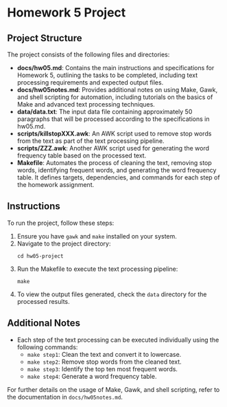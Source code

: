 # Homework 5 Project

## Project Structure

The project consists of the following files and directories:

- **docs/hw05.md**: Contains the main instructions and specifications for Homework 5, outlining the tasks to be completed, including text processing requirements and expected output files.
- **docs/hw05notes.md**: Provides additional notes on using Make, Gawk, and shell scripting for automation, including tutorials on the basics of Make and advanced text processing techniques.
- **data/data.txt**: The input data file containing approximately 50 paragraphs that will be processed according to the specifications in hw05.md.
- **scripts/killstopXXX.awk**: An AWK script used to remove stop words from the text as part of the text processing pipeline.
- **scripts/ZZZ.awk**: Another AWK script used for generating the word frequency table based on the processed text.
- **Makefile**: Automates the process of cleaning the text, removing stop words, identifying frequent words, and generating the word frequency table. It defines targets, dependencies, and commands for each step of the homework assignment.

## Instructions

To run the project, follow these steps:

1. Ensure you have `gawk` and `make` installed on your system.
2. Navigate to the project directory:
   ```
   cd hw05-project
   ```
3. Run the Makefile to execute the text processing pipeline:
   ```
   make
   ```
4. To view the output files generated, check the `data` directory for the processed results.

## Additional Notes

- Each step of the text processing can be executed individually using the following commands:
  - `make step1`: Clean the text and convert it to lowercase.
  - `make step2`: Remove stop words from the cleaned text.
  - `make step3`: Identify the top ten most frequent words.
  - `make step4`: Generate a word frequency table.

For further details on the usage of Make, Gawk, and shell scripting, refer to the documentation in `docs/hw05notes.md`.